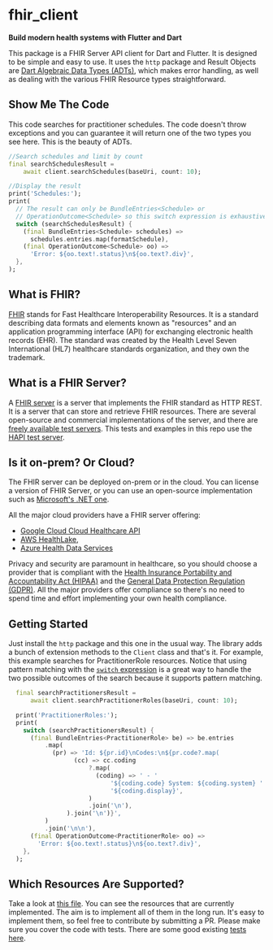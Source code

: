 # fhir_client

**Build modern health systems with Flutter and Dart**

This package is a FHIR Server API client for Dart and Flutter. It is designed to be simple and easy to use. It uses the `http` package and Result Objects are [Dart Algebraic Data Types (ADTs)](https://dart.dev/language/patterns#algebraic-data-types), which makes error handling, as well as dealing with the various FHIR Resource types straightforward.

## Show Me The Code

This code searches for practitioner schedules. The code doesn't throw exceptions and you can guarantee it will return one of the two types you see here. This is the beauty of ADTs.

```dart
//Search schedules and limit by count
final searchSchedulesResult =
    await client.searchSchedules(baseUri, count: 10);

//Display the result
print('Schedules:');
print(
  // The result can only be BundleEntries<Schedule> or
  // OperationOutcome<Schedule> so this switch expression is exhaustive
  switch (searchSchedulesResult) {
    (final BundleEntries<Schedule> schedules) =>
      schedules.entries.map(formatSchedule),
    (final OperationOutcome<Schedule> oo) =>
      'Error: ${oo.text!.status}\n${oo.text?.div}',
  },
);
```

## What is FHIR?

[FHIR](https://www.hl7.org/fhir/overview.html) stands for Fast Healthcare Interoperability Resources. It is a standard describing data formats and elements known as "resources" and an application programming interface (API) for exchanging electronic health records (EHR). The standard was created by the Health Level Seven International (HL7) healthcare standards organization, and they own the trademark. 

## What is a FHIR Server?

A [FHIR server](https://build.fhir.org/http.html) is a server that implements the FHIR standard as HTTP REST. It is a server that can store and retrieve FHIR resources. There are several open-source and commercial implementations of the server, and there are [freely available test servers](https://confluence.hl7.org/display/FHIR/Public+Test+Servers). This tests and examples in this repo use the [HAPI test server](https://hapifhir.io/). 

## Is it on-prem? Or Cloud?

The FHIR server can be deployed on-prem or in the cloud. You can license a version of FHIR Server, or you can use an open-source implementation such as [Microsoft's .NET one](https://github.com/microsoft/fhir-server). 

All the major cloud providers have a FHIR server offering: 

- [Google Cloud Cloud Healthcare API](https://cloud.google.com/healthcare-api?hl=en) 
- [AWS HealthLake](https://aws.amazon.com/healthlake/), 
- [Azure Health Data Services](https://azure.microsoft.com/en-us/services/azure-api-for-fhir/)

Privacy and security are paramount in healthcare, so you should choose a provider that is compliant with the [Health Insurance Portability and Accountability Act (HIPAA)](https://www.hhs.gov/hipaa/index.html) and the [General Data Protection Regulation (GDPR)](https://gdpr.eu/). All the major providers offer compliance so there's no need to spend time and effort implementing your own health compliance. 

## Getting Started

Just install the `http` package and this one in the usual way. The library adds a bunch of extension methods to the `Client` class and that's it. For example, this example searches for PractitionerRole resources. Notice that using pattern matching with the [`switch` expression](https://www.christianfindlay.com/blog/dart-switch-expressions) is a great way to handle the two possible outcomes of the search because it supports pattern matching.

```dart
  final searchPractitionersResult =
      await client.searchPractitionerRoles(baseUri, count: 10);

  print('PractitionerRoles:');
  print(
    switch (searchPractitionersResult) {
      (final BundleEntries<PractitionerRole> be) => be.entries
          .map(
            (pr) => 'Id: ${pr.id}\nCodes:\n${pr.code?.map(
                  (cc) => cc.coding
                      ?.map(
                        (coding) => ' - '
                            '${coding.code} System: ${coding.system} '
                            '${coding.display}',
                      )
                      .join('\n'),
                ).join('\n')}',
          )
          .join('\n\n'),
      (final OperationOutcome<PractitionerRole> oo) =>
        'Error: ${oo.text!.status}\n${oo.text?.div}',
    },
  );
```

## Which Resources Are Supported?

Take a look at [this file](lib/models/resource.dart). You can see the resources that are currently implemented. The aim is to implement all of them in the long run. It's easy to implement them, so feel free to contribute by submitting a PR. Please make sure you cover the code with tests. There are some good existing [tests here](test/fhir_client_test.dart).